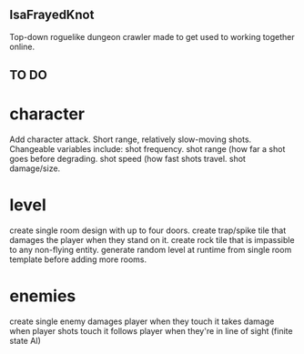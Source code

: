 ## IsaFrayedKnot
Top-down roguelike dungeon crawler made to get used to working together online.

## TO DO
# character
 Add character attack. Short range, relatively slow-moving shots. 
 Changeable variables include: 
  shot frequency.
  shot range (how far a shot goes before degrading.
  shot speed (how fast shots travel.
  shot damage/size.
  
# level
  create single room design with up to four doors.
  create trap/spike tile that damages the player when they stand on it.
  create rock tile that is impassible to any non-flying entity.
  generate random level at runtime from single room template before adding more rooms.
  
# enemies
  create single enemy
    damages player when they touch it
    takes damage when player shots touch it
    follows player when they're in line of sight (finite state AI)
